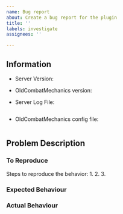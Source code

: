 ```yaml
---
name: Bug report
about: Create a bug report for the plugin
title: ''
labels: investigate
assignees: ''

---
```


<!-- Before reporting, please try the latest test version from https://ci.rayzr.dev/job/OldCombatMechanics/ as often bugs have already been fixed there. ->

<!-- Please fill out all fields as applicable, providing as many details as possible -->

## Information
<!-- Version of the Server, e.g. Spigot 1.14.1 -->
* Server Version: 

<!-- Version of OldCombatMechanics, e.g. 1.7.2 or dev build #46 -->
<!-- Please don't say 'latest', that is meaningless when a new version is released -->
* OldCombatMechanics version: 

<!-- Console log from the server, please paste it within the backticks (i.e. ```) -->
* Server Log File: 
```

```

<!-- OldCombatMechanics config.yml, please paste it within the backticks (i.e. ```) -->
* OldCombatMechanics config file: 
```

```

<!-- If the issue is damage related, please enable debug mode in the config and provide screenshots of the output-->

## Problem Description
<!-- A clear and concise description of what the bug is. -->

<!-- Please enter what you would do in order for the problem to occur --> 
### To Reproduce
Steps to reproduce the behavior:
1.
2.
3.

### Expected Behaviour

### Actual Behaviour
<!-- What instead happens when you perform the above steps? -->

<!-- You can add in more details here, e.g. screenshots or videos -->
